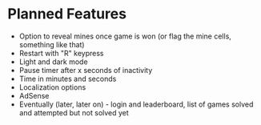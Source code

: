 # Planned Features

- Option to reveal mines once game is won (or flag the mine cells, something like that)
- Restart with "R" keypress
- Light and dark mode
- Pause timer after x seconds of inactivity
- Time in minutes and seconds
- Localization options
- AdSense
- Eventually (later, later on) - login and leaderboard, list of games solved and attempted but not solved yet